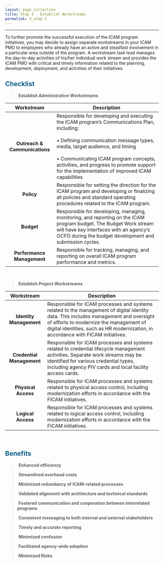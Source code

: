 ```yaml
---
layout: page_collection
title: Step 3 - Establish Workstreams
permalink: 3_step-3
---
```

<script>
$(function() {
  $( "#accordion" ).accordion({
    heightStyle: "content",
    collapsible: "true",
    active: "false"
  });
});
</script>

<script src="https://use.fontawesome.com/e20c671b68.js"></script>
------------------------------------------------------------------

To further promote the successful execution of the ICAM program initiatives, you may decide to assign separate workstreams in your ICAM PMO to employees who already have an active and steadfast involvement in a particular area outside of the program. A workstream task lead manages the day-to-day activities of his/her individual work stream and provides the ICAM PMO with critical and timely information related to the planning, development, deployment, and activities of their initiatives.

## <span style="color: #0C5C89">**Checklist**</span>

> <i class="fa fa-check-square-o"></i> &nbsp;**Establish Administrative Workstreams**

| <center> Workstream </center> | <center> Description </center> | 
|:-----------------------------:|--------------------------------|
|**Outreach & Communications** | Responsible for developing and executing the ICAM program’s Communications Plan, including: <br><br> • Defining communication message types, media, target audience, and timing <br><br> • Communicating ICAM program concepts, activities, and progress to promote support for the implementation of improved ICAM capabilities | 
| **Policy** | Responsible for setting the direction for the ICAM program and developing or finalizing all policies and standard operating procedures related to the ICAM program. | 
| **Budget** | Responsible for developing, managing, monitoring, and reporting on the ICAM program budget. The Budget Work stream will have key interfaces with an agency’s OCFO during the budget development and submission cycles. | 
| **Performance Management** | Responsible for tracking, managing, and reporting on overall ICAM program performance and metrics. |

<br>

> <i class="fa fa-check-square-o"></i> &nbsp;**Establish Project Workstreams**

| <center> Workstream </center> | <center> Description </center> | 
|:-----------------------------:|--------------------------------|
| **Identity Management** | Responsible for ICAM processes and systems related to the management of digital identity data. This includes management and oversight of efforts to modernize the management of digital identities, such as HR modernization, in accordance with FICAM initiatives. |
| **Credential Management** | Responsible for ICAM processes and systems related to credential lifecycle management activities. Separate work streams may be identified for various credential types, including agency PIV cards and local facility access cards. |
| **Physical Access** | Responsible for ICAM processes and systems related to physical access control, including modernization efforts in accordance with the FICAM initiatives. | 
| **Logical Access** | Responsible for ICAM processes and systems related to logical access control, including modernization efforts in accordance with the FICAM initiatives. |

<br>


## <span style="color: #0C5C89">**Benefits**</span>

> <i class="fa fa-thumbs-o-up" aria-hidden="true"></i> &nbsp;**Enhanced efficiency**

> <i class="fa fa-thumbs-o-up" aria-hidden="true"></i> &nbsp;**Streamlined overhead costs**

> <i class="fa fa-thumbs-o-up" aria-hidden="true"></i> &nbsp;**Minimized redundancy of ICAM-related processes**

> <i class="fa fa-thumbs-o-up" aria-hidden="true"></i> &nbsp;**Validated alignment with architecture and technical standards**

> <i class="fa fa-thumbs-o-up" aria-hidden="true"></i> &nbsp;**Fostered communication and cooperation between interrelated programs**

> <i class="fa fa-thumbs-o-up" aria-hidden="true"></i> &nbsp;**Consistent messaging to both internal and external stakeholders**

> <i class="fa fa-thumbs-o-up" aria-hidden="true"></i> &nbsp;**Timely and accurate reporting**

> <i class="fa fa-thumbs-o-up" aria-hidden="true"></i> &nbsp;**Minimized confusion**

> <i class="fa fa-thumbs-o-up" aria-hidden="true"></i> &nbsp;**Facilitated agency-wide adoption**

> <i class="fa fa-thumbs-o-up" aria-hidden="true"></i> &nbsp;**Minimized Risks**
















